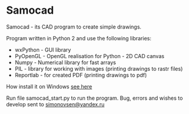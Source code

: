 Samocad
=======

Samocad - its CAD program to create simple drawings.

Program written in Python 2 and use the following libraries: 
* wxPython - GUI library
* PyOpenGL - OpenGL realisation for Python - 2D CAD canvas
* Numpy - Numerical library for fast arrays
* PIL - library for working with images (printing drawings to rastr files)
* Reportlab - for created PDF (printing drawings to pdf)

How install it on Windows [see here](http://vvs1864.github.io/install.html)

Run file samocad_start.py to run the program.
Bug, errors and wishes to develop sent to simonovsen@yandex.ru 
